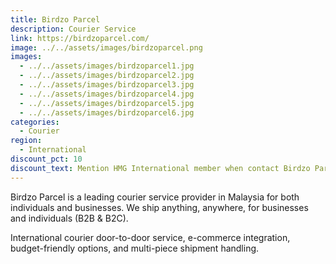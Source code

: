 ```yaml
---
title: Birdzo Parcel
description: Courier Service
link: https://birdzoparcel.com/
image: ../../assets/images/birdzoparcel.png
images:
  - ../../assets/images/birdzoparcel1.jpg
  - ../../assets/images/birdzoparcel2.jpg
  - ../../assets/images/birdzoparcel3.jpg
  - ../../assets/images/birdzoparcel4.jpg
  - ../../assets/images/birdzoparcel5.jpg
  - ../../assets/images/birdzoparcel6.jpg
categories:
  - Courier
region:
  - International
discount_pct: 10
discount_text: Mention HMG International member when contact Birdzo Parcel
---
```

Birdzo Parcel is a leading courier service provider in Malaysia for both individuals and businesses. We ship anything, anywhere, for businesses and individuals (B2B & B2C).

International courier door-to-door service, e-commerce integration, budget-friendly options, and multi-piece shipment handling.
